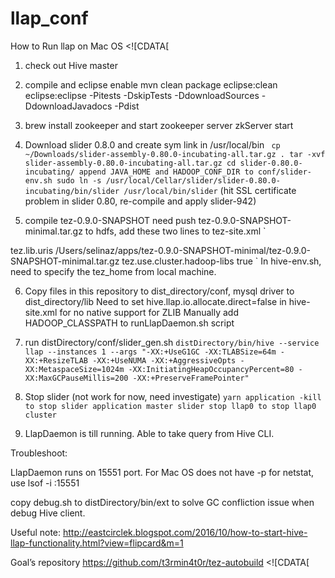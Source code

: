 # llap_conf
How to Run llap on Mac OS
<snippet>
<content><![CDATA[
1. check out Hive master 


2. compile and eclipse enable 
mvn clean package eclipse:clean eclipse:eclipse -Pitests -DskipTests -DdownloadSources -DdownloadJavadocs -Pdist

3. brew install zookeeper and start zookeeper server
zkServer start 

4. Download slider 0.8.0 and create sym link in /usr/local/bin
`  cp ~/Downloads/slider-assembly-0.80.0-incubating-all.tar.gz .
  tar -xvf slider-assembly-0.80.0-incubating-all.tar.gz
  cd slider-0.80.0-incubating/
  append JAVA_HOME and HADOOP_CONF_DIR to conf/slider-env.sh
  sudo ln -s /usr/local/Cellar/slider/slider-0.80.0-incubating/bin/slider /usr/local/bin/slider
`
  (hit SSL certificate problem in slider 0.80, re-compile and apply slider-942)

5. compile tez-0.9.0-SNAPSHOT
   need push tez-0.9.0-SNAPSHOT-minimal.tar.gz to hdfs, add these two lines to tez-site.xml
`
  <property>
    <name>tez.lib.uris</name>
    <value>/Users/selinaz/apps/tez-0.9.0-SNAPSHOT-minimal/tez-0.9.0-SNAPSHOT-minimal.tar.gz</value>
  </property>

  <property>
   <name>tez.use.cluster.hadoop-libs</name>
   <value>true</value>
  </property>
`
 In hive-env.sh, need to specify the tez_home from local machine.

6. Copy files in this repository to dist_directory/conf, mysql driver to dist_directory/lib
   Need to set hive.llap.io.allocate.direct=false in hive-site.xml for no native support for ZLIB
   Manually add HADOOP_CLASSPATH to runLlapDaemon.sh script

7. run distDirectory/conf/slider_gen.sh
`
distDirectory/bin/hive --service llap --instances 1 --args "-XX:+UseG1GC -XX:TLABSize=64m -XX:+ResizeTLAB -XX:+UseNUMA -XX:+AggressiveOpts -XX:MetaspaceSize=1024m -XX:InitiatingHeapOccupancyPercent=80 -XX:MaxGCPauseMillis=200 -XX:+PreserveFramePointer"
`
7. Stop slider (not work for now, need investigate)
`
yarn application -kill to stop slider application master
slider stop llap0 to stop llap0 cluster
`
8. LlapDaemon is till running. Able to take query from Hive CLI.

Troubleshoot:

LlapDaemon runs on 15551 port. For Mac OS does not have -p for netstat, use
lsof -i :15551

copy debug.sh to distDirectory/bin/ext to solve GC confliction issue when debug Hive client. 

Useful note:
http://eastcirclek.blogspot.com/2016/10/how-to-start-hive-llap-functionality.html?view=flipcard&m=1

Goal’s repository
https://github.com/t3rmin4t0r/tez-autobuild
<snippet>
<content><![CDATA[
